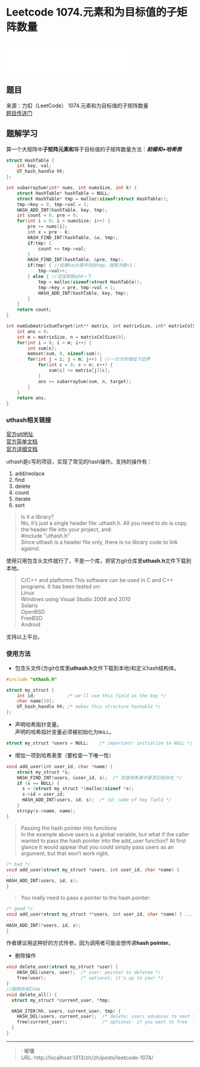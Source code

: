 # Leetcode 1074.元素和为目标值的子矩阵数量

<iframe frameborder="no" border="0" marginwidth="0" marginheight="0" width=330 height=86 src="//music.163.com/outchain/player?type=2&id=1421191783&auto=1&height=66"></iframe>

## 题目

来源：力扣（LeetCode） 1074.元素和为目标值的子矩阵数量  
[题目传送门](https://leetcode-cn.com/problems/number-of-submatrices-that-sum-to-target)

## 题解学习
算一个大矩阵中**子矩阵元素和**等于目标值的子矩阵数量方法：***前缀和+哈希表***

```c
struct HashTable {
    int key, val;
    UT_hash_handle hh;
};

int subarraySum(int* nums, int numsSize, int k) {
    struct HashTable* hashTable = NULL;
    struct HashTable* tmp = malloc(sizeof(struct HashTable));
    tmp->key = 0, tmp->val = 1;
    HASH_ADD_INT(hashTable, key, tmp);
    int count = 0, pre = 0;
    for(int i = 0; i < numsSize; i++) {
        pre += nums[i];
        int x = pre - k;
        HASH_FIND_INT(hashTable, &x, tmp);
        if(tmp) {
            count += tmp->val;
        }
        HASH_FIND_INT(hashTable, &pre, tmp);
        if(tmp) { //如果hash表中找到tmp，就把次数+1；
            tmp->val++;
        } else { //没找到就add一下
            tmp = malloc(sizeof(struct HashTable));
            tmp->key = pre, tmp->val = 1;
            HASH_ADD_INT(hashTable, key, tmp);
        }
    }
    return count;
}

int numSubmatrixSumTarget(int** matrix, int matrixSize, int* matrixColSize, int target) {
    int ans = 0;
    int m = matrixSize, n = matrixColSize[0];
    for(int i = 0; i < m; i++) {
        int sum[n];
        memset(sum, 0, sizeof(sum));
        for(int j = i; j < m; j++) { //一次次的增加下边界
            for(int c = 0; c < n; c++) {
                sum[c] += matrix[j][c];
            }
            ans += subarraySum(sum, n, target);
        }
    }
    return ans;
}
```

### uthash相关链接
[官方git地址](https://github.com/troydhanson/uthash)  
[官方简单文档](https://troydhanson.github.io/uthash/)  
[官方详细文档](https://troydhanson.github.io/uthash/userguide.html)  

uthash是c写的项目，实现了常见的hash操作。支持的操作有：
1. add/reolace
2. find
3. delete
4. count
5. iterate
6. sort  

> Is it a library?  
No, it’s just a single header file: uthash.h. All you need to do is copy the header file into your project, and:  
#include "uthash.h"  
Since uthash is a header file only, there is no library code to link against.

使用只用包含头文件就行了，不是一个库，把官方git仓库里**uthash.h**文件下载到本地。
> C/C++ and platforms
This software can be used in C and C++ programs. It has been tested on:  
Linux  
Windows using Visual Studio 2008 and 2010  
Solaris  
OpenBSD  
FreeBSD  
Android

支持以上平台。

### 使用方法

* 包含头文件(方git仓库里**uthash.h**文件下载到本地)和定义hash结构体。
```c
#include "uthash.h"

struct my_struct {
    int id;            /* we'll use this field as the key */
    char name[10];
    UT_hash_handle hh; /* makes this structure hashable */
};
```

* 声明哈希指针变量。  
   声明的哈希指针变量必须被初始化为`NULL`。
```c
struct my_struct *users = NULL;    /* important! initialize to NULL */
```

* 增加一项到哈希表里（要检查一下唯一性）
```c
void add_user(int user_id, char *name) {
    struct my_struct *s;
    HASH_FIND_INT(users, &user_id, s);  /* 检查哈希表中是否已经存在 */
    if (s == NULL) {
      s = (struct my_struct *)malloc(sizeof *s);
      s->id = user_id;
      HASH_ADD_INT(users, id, s);  /* id: name of key field */
    }
    strcpy(s->name, name);
}
```

> Passing the hash pointer into functions  
> In the example above users is a global variable, but what if the caller wanted to pass the hash pointer into the add_user function? At first glance it would appear that you could simply pass users as an argument, but that won’t work right.
```c
/* bad */
void add_user(struct my_struct *users, int user_id, char *name) {
...
HASH_ADD_INT(users, id, s);
}
```
>You really need to pass a pointer to the hash pointer:
```c
/* good */
void add_user(struct my_struct **users, int user_id, char *name) { ...
...
HASH_ADD_INT(*users, id, s);
}
```
作者建议用这种好的方式传参。因为调用者可能会想传递**hash pointer**。

* 删除操作
```c
void delete_user(struct my_struct *user) {
    HASH_DEL(users, user);  /* user: pointer to deletee */
    free(user);             /* optional; it's up to you! */
}
//删除所有Item
void delete_all() {
  struct my_struct *current_user, *tmp;

  HASH_ITER(hh, users, current_user, tmp) {
    HASH_DEL(users, current_user);  /* delete; users advances to next */
    free(current_user);             /* optional- if you want to free  */
  }
}
```

---

> : 嘟囔  
> URL: http://localhost:1313/zh/zh/posts/leetcode-1074/  

